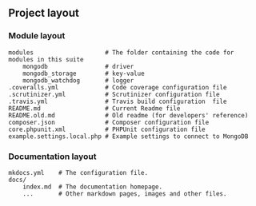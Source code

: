 ## Project layout
### Module layout
    modules                    # The folder containing the code for modules in this suite
        mongodb                # driver
        mongodb_storage        # key-value
        mongodb_watchdog       # logger
    .coveralls.yml             # Code coverage configuration file
    .scrutinizer.yml           # Scrutinizer configuration file
    .travis.yml                # Travis build configuration  file
    README.md                  # Current Readme file
    README.old.md              # Old readme (for developers' reference)
    composer.json              # Composer configuration file
    core.phpunit.xml           # PHPUnit configuration file
    example.settings.local.php # Example settings to connect to MongoDB

### Documentation layout
    mkdocs.yml    # The configuration file.
    docs/
        index.md  # The documentation homepage.
        ...       # Other markdown pages, images and other files.